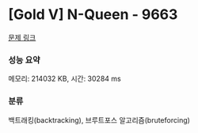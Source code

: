 # [Gold V] N-Queen - 9663 

[문제 링크](https://www.acmicpc.net/problem/9663) 

### 성능 요약

메모리: 214032 KB, 시간: 30284 ms

### 분류

백트래킹(backtracking), 브루트포스 알고리즘(bruteforcing)

